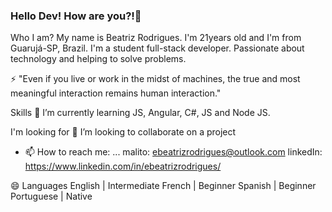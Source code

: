 ### Hello Dev! How are you?!👋


Who I am?
My name is Beatriz Rodrigues. I'm 21years old and I'm from Guarujá-SP, Brazil. I'm a student full-stack developer. Passionate about technology and helping to solve problems.

⚡ "Even if you live or work in the midst of machines, the true and most meaningful interaction remains human interaction." 

Skills
🌱 I’m currently learning JS, Angular, C#, JS and Node JS.

I'm looking for
👯 I’m looking to collaborate on a project

- 📫 How to reach me: ...
malito: ebeatrizrodrigues@outlook.com
linkedIn: https://www.linkedin.com/in/ebeatrizrodrigues/

😄 Languages
English | Intermediate
French | Beginner
Spanish | Beginner
Portuguese | Native

